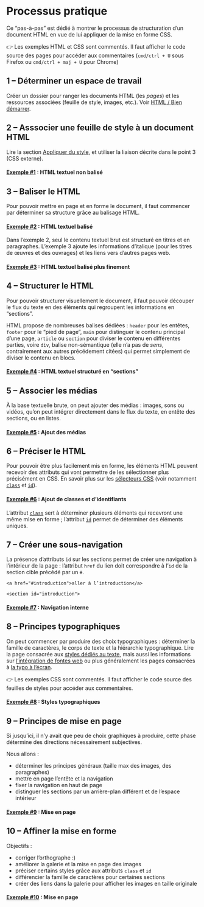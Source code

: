 # Processus pratique

Ce “pas-à-pas” est dédié à montrer le processus de structuration d’un document HTML en vue de lui appliquer de la mise en forme CSS.

👉 Les exemples HTML et CSS sont commentés. Il faut afficher le code source des pages pour accéder aux commentaires (`cmd/ctrl + U` sous Firefox ou `cmd/ctrl + maj + U` pour Chrome)

## 1 – Déterminer un espace de travail

Créer un dossier pour ranger les documents HTML (les *pages*) et les ressources associées (feuille de style, images, etc.). Voir [HTML / Bien démarrer](../../html/start).

## 2 – Asssocier une feuille de style à un document HTML

Lire la section [Appliquer du style](../), et utiliser la liaison décrite dans le point 3 (CSS externe).

#### [Exemple #1](examples/01.html) : HTML textuel non balisé

## 3 – Baliser le HTML

Pour pouvoir mettre en page et en forme le document, il faut commencer par déterminer sa structure grâce au balisage HTML.

#### [Exemple #2](examples/02.html) : HTML textuel balisé

Dans l’exemple 2, seul le contenu textuel brut est structuré en titres et en paragraphes. L’exemple 3 ajoute les informations d’italique (pour les titres de œuvres et des ouvrages) et les liens vers d’autres pages web.

#### [Exemple #3](examples/03.html) : HTML textuel balisé plus finement

## 4 – Structurer le HTML

Pour pouvoir structurer visuellement le document, il faut pouvoir découper le flux du texte en des éléments qui regroupent les informations en “sections”. 

HTML propose de nombreuses balises dédiées : `header` pour les entêtes, `footer` pour le “pied de page”, `main` pour distinguer le contenu principal d’une page, `article` ou `section` pour diviser le contenu en différentes parties, voire `div`, balise non-sémantique (elle n’a pas de *sens*, contrairement aux autres précédement citées) qui permet simplement de diviser le contenu en blocs.

#### [Exemple #4](examples/04.html) : HTML textuel structuré en “sections”


## 5 – Associer les médias

À la base textuelle brute, on peut ajouter des médias : images, sons ou vidéos, qu’on peut intégrer directement dans le flux du texte, en entête des sections, ou en listes.

#### [Exemple #5](examples/05.html) : Ajout des médias


## 6 – Préciser le HTML

Pour pouvoir être plus facilement mis en forme, les éléments HTML peuvent recevoir des attributs qui vont permettre de les sélectionner plus précisément en CSS. En savoir plus sur les [sélecteurs CSS](../selectors) (voir notamment [`class`](../selectors/#class) et [`id`](../selectors/#id)).

#### [Exemple #6](examples/06.html) : Ajout de classes et d’identifiants

L’attribut [`class`](../selectors/#class) sert à déterminer plusieurs éléments qui recevront une même mise en forme ; l’attribut [`id`](../selectors/#id) permet de déterminer des éléments uniques.

## 7 – Créer une sous-navigation

La présence d’attributs `id` sur les sections permet de créer une navigation à l’intérieur de la page : l’attribut `href` du lien doit correspondre à l’`id` de la section cible précédé par un `#`.
```
<a href="#introduction">aller à l’introduction</a>
```

```
<section id="introduction">
```

#### [Exemple #7](examples/07.html) : Navigation interne

## 8 – Principes typographiques

On peut commencer par produire des choix typographiques : déterminer la famille de caractères, le corps de texte et la hiérarchie typographique. Lire la page consacrée aux [styles dédiés au texte](../text/), mais aussi les informations sur [l’intégration de fontes web](../../typo/webfonts/) ou plus généralement les pages consacrées à [la typo à l’écran](../../typo/).

👉 Les exemples CSS sont commentés. Il faut afficher le code source des feuilles de styles pour accéder aux commentaires.

#### [Exemple #8](examples/08.html) : Styles typographiques

## 9 – Principes de mise en page

Si jusqu’ici, il n’y avait que peu de choix graphiques à produire, cette phase détermine des directions nécessairement subjectives.

Nous allons :

* déterminer les principes généraux (taille max des images, des paragraphes)
* mettre en page l’entête et la navigation
* fixer la navigation en haut de page
* distinguer les sections par un arrière-plan différent et de l’espace intérieur

#### [Exemple #9](examples/09.html) : Mise en page

## 10 – Affiner la mise en forme

Objectifs :

* corriger l’orthographe :)
* améliorer la galerie et la mise en page des images
* préciser certains styles grâce aux attributs `class` et `id`
* différencier la famille de caractères pour certaines sections
* créer des liens dans la galerie pour afficher les images en taille originale

#### [Exemple #10](examples/10.html) : Mise en page